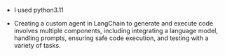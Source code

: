 * I used python3.11
  
* Creating a custom agent in LangChain to generate and execute code involves multiple components, including integrating a language model, handling prompts, ensuring safe code execution, and testing with a variety of tasks.